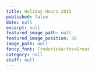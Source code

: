 ```yaml
---
title: Holiday Hours 2015
published: false
date: null
excerpt: null
featured_image_path: null
featured_image_position: 50
image_path: null
fancy_font: Fredericka+the+Great
category: null
staff: null
---
```

